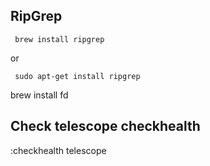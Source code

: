 ## RipGrep
```
 brew install ripgrep
```

 or 

```
 sudo apt-get install ripgrep
```

brew install fd

## Check telescope checkhealth
:checkhealth telescope
